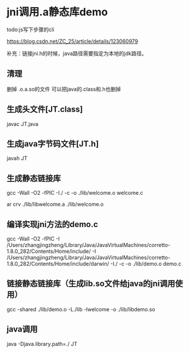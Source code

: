 # jni调用.a静态库demo
todo:js写下步骤的cli

https://blog.csdn.net/ZC_25/article/details/123060979

补充：链接jni.h的时候，java路径需要指定为本地的jdk路径。
## 清理
删掉
.o\.a\.so的文件
可以把java的.class和.h也删掉

## 生成头文件[JT.class]
javac JT.java

## 生成java字节码文件[JT.h]
javah JT

## 生成静态链接库
gcc -Wall -O2 -fPIC -I./  -c -o ./lib/welcome.o welcome.c

ar crv ./lib/libwelcome.a ./lib/welcome.o

## 编译实现jni方法的demo.c
gcc -Wall -O2 -fPIC -I /Users/zhangjingzheng/Library/Java/JavaVirtualMachines/corretto-1.8.0_282/Contents/Home/include/ -I /Users/zhangjingzheng/Library/Java/JavaVirtualMachines/corretto-1.8.0_282/Contents/Home/include/darwin/ -I./  -c -o ./lib/demo.o demo.c

## 链接静态链接库（生成lib.so文件给java的jni调用使用）
gcc -shared ./lib/demo.o -L./lib -lwelcome -o ./lib/libdemo.so

## java调用
java -Djava.library.path=./ JT

